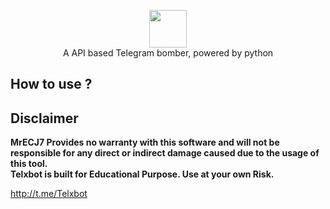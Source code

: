 <p align="center">
<img src="https://avatars.githubusercontent.com/u/84838306?s=120&v=4" height="60"><br>
A API based Telegram bomber, powered by python
</p>


## How to use ?


## Disclaimer
<b>MrECJ7 Provides no warranty with this software and will not be responsible for any direct or indirect damage caused due to the usage of this tool.<br>
Telxbot is built for Educational Purpose. Use at your own Risk.</b>



http://t.me/Telxbot
